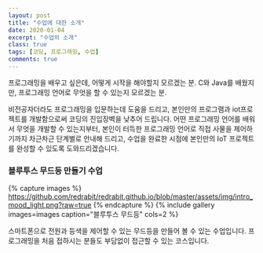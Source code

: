```yaml
---
layout: post
title: "수업에 대한 소개"
date: 2020-01-04
excerpt: "수업의 소개"
class: true
tags: [코딩, 프로그래밍, 수업]
comments: true
---
```


프로그래밍을 배우고 싶은데, 어떻게 시작을 해야할지 모르겠는 분.
C와 Java를 배웠지만, 프로그래밍 언어로 무엇을 할 수 있는지 모르겠는 분.

비전공자더라도 프로그래밍을 입문하는데 도움을 드리고, 본인만의 프로그램과 iot프로젝트를 개발함으로써 코딩의 진입장벽을 낮추어 드립니다.
어떤 프로그래밍 언어를 배워서 무엇을 개발할 수 있는지부터,
본인이 터득한 프로그래밍 언어로 직접 사물을 제어하기까지 차근차근 단계별로 안내해 드리고,
수업을 완료한 시점에 본인만의 IoT 프로젝트를 완성할 수 있도록 도와드리겠습니다.


### 블루투스 무드등 만들기 수업

{% capture images %}
    https://github.com/redrabit/redrabit.github.io/blob/master/assets/img/intro_mood_light.png?raw=true
{% endcapture %}
{% include gallery images=images caption="블루투스 무드등" cols=2 %}

스마트폰으로 전원과 등색을 제어할 수 있는 무드등을 만들어 볼 수 있는 수업입니다.
프로그래밍을 처음 접하시는 분들도 부담없이 접근할 수 있는 코스입니다.

